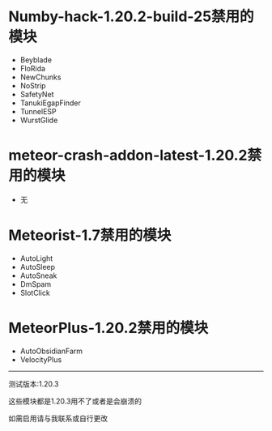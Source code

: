 # Numby-hack-1.20.2-build-25禁用的模块
- Beyblade
- FloRida
- NewChunks
- NoStrip
- SafetyNet
- TanukiEgapFinder
- TunnelESP
- WurstGlide

# meteor-crash-addon-latest-1.20.2禁用的模块
- 无

# Meteorist-1.7禁用的模块
- AutoLight
- AutoSleep
- AutoSneak
- DmSpam
- SlotClick

# MeteorPlus-1.20.2禁用的模块
- AutoObsidianFarm
- VelocityPlus

<hr></hr>
测试版本:1.20.3
<p>这些模块都是1.20.3用不了或者是会崩溃的</p>
如需启用请与我联系或自行更改
